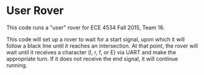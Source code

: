# User Rover
This code runs a "user" rover for ECE 4534 Fall 2015, Team 16.

This code will set up a rover to wait for a start signal, upon which it will follow a black line until it reaches an intersection. At that point, the rover will wait until it receives a character (l, r, f, or E) via UART and make the appropriate turn. If it does not receive the end signal, it will continue running.

